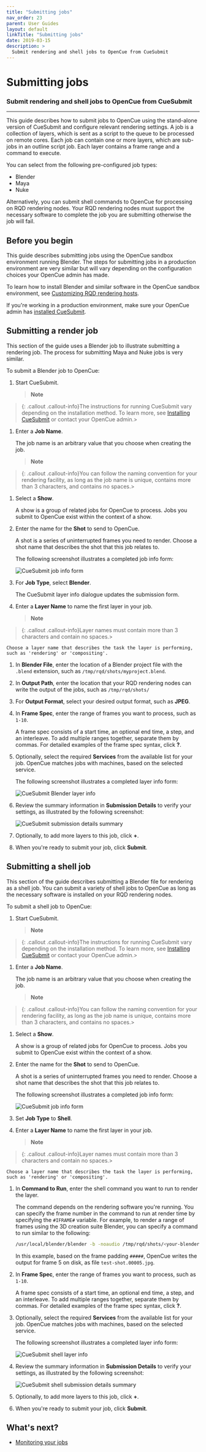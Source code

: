 ```yaml
---
title: "Submitting jobs"
nav_order: 23
parent: User Guides
layout: default
linkTitle: "Submitting jobs"
date: 2019-03-15
description: >
  Submit rendering and shell jobs to OpenCue from CueSubmit
---
```


# Submitting jobs

### Submit rendering and shell jobs to OpenCue from CueSubmit

---

This guide describes how to submit jobs to OpenCue using the stand-alone
version of CueSubmit and configure relevant rendering settings. A job is a
collection of layers, which is sent as a script to the queue to be processed
on remote cores. Each job can contain one or more layers, which are sub-jobs
in an outline script job. Each layer contains a frame range and a command to
execute.

You can select from the following pre-configured job types:

*   Blender
*   Maya
*   Nuke

Alternatively, you can submit shell commands to OpenCue for
processing on RQD rendering nodes. Your RQD rendering nodes must support
the necessary software to complete the job you are submitting otherwise
the job will fail.

## Before you begin

This guide describes submitting jobs using the OpenCue sandbox environment
running Blender. The steps for submitting jobs in a production environment
are very similar but will vary depending on the configuration choices
your OpenCue admin has made.

To learn how to install Blender and similar software in the OpenCue sandbox
environment, see
[Customizing RQD rendering hosts](/docs/other-guides/customizing-rqd/).

If you're working in a production environment, make sure your OpenCue admin
has [installed CueSubmit](/docs/getting-started/installing-cuesubmit/).

## Submitting a render job

This section of the guide uses a Blender job to illustrate submitting
a rendering job. The process for submitting Maya and Nuke jobs is very
similar.

To submit a Blender job to OpenCue:

1.  Start CueSubmit.

    > **Note**
> {: .callout .callout-info}The instructions for running
    CueSubmit vary depending on the installation method. To learn more, see
    [Installing CueSubmit](/docs/getting-started/installing-cuesubmit)
    or contact your OpenCue admin.>

1.  Enter a **Job Name**.

    The job name is an arbitrary value that you choose when creating the
    job.
    
    > **Note**
> {: .callout .callout-info}You can follow the naming convention
    for your rendering facility, as long as the job name is unique, contains
    more than 3 characters, and contains no spaces.>

1.  Select a **Show**.

    A show is a group of related jobs for OpenCue to process. Jobs you submit
    to OpenCue exist within the context of a show.

1.  Enter the name for the **Shot** to send to OpenCue.

    A shot is a series of uninterrupted frames you need to render. Choose a
    shot name that describes the shot that this job relates to.
    
    The following screenshot illustrates a completed job info form:
    
    ![CueSubmit job info form](/assets/images/cuesubmit_job_info.png)

1.  For **Job Type**, select **Blender**.

    The CueSubmit layer info dialogue updates the submission form.

1.  Enter a **Layer Name** to name the first layer in your job.

    > **Note**
> {: .callout .callout-info}Layer names must contain more than
    3 characters and contain no spaces.>
    
    Choose a layer name that describes the task the layer is performing,
    such as 'rendering' or 'compositing'.

1.  In **Blender File**, enter the location of a Blender project file
    with the `.blend` extension, such as `/tmp/rqd/shots/myproject.blend`.

1.  In **Output Path**, enter the location that your RQD rendering nodes
    can write the output of the jobs, such as `/tmp/rqd/shots/`

1.  For **Output Format**, select your desired output format, such as
    **JPEG**.

1.  In **Frame Spec**, enter the range of frames you want to process, such as
    `1-10`.

    A frame spec consists of a start time, an optional end time, a step,
    and an interleave. To add multiple ranges together, separate them
    by commas. For detailed examples of the frame spec syntax, click **?**.

1.  Optionally, select the required **Services** from the available list for
    your job. OpenCue matches jobs with machines, based on the selected
    service.
    
    The following screenshot illustrates a completed layer info form:

    ![CueSubmit Blender layer info](/assets/images/cuesubmit_blender_layer_info.png)

1.  Review the summary information in **Submission Details** to verify your
    settings, as illustrated by the following screenshot:
    
    ![CueSubmit submission details summary](/assets/images/cuesubmit_blender_submission_details.png)

1.  Optionally, to add more layers to this job, click **+**.

1.  When you're ready to submit your job, click **Submit**.

## Submitting a shell job

This section of the guide describes submitting a Blender file for rendering
as a shell job. You can submit a variety of shell jobs to OpenCue as long as
the necessary software is installed on your RQD rendering nodes.

To submit a shell job to OpenCue:

1.  Start CueSubmit.

    > **Note**
> {: .callout .callout-info}The instructions for running
    CueSubmit vary depending on the installation method. To learn more, see
    [Installing CueSubmit](/docs/getting-started/installing-cuesubmit)
    or contact your OpenCue admin.>

1.  Enter a **Job Name**.

    The job name is an arbitrary value that you choose when creating the
    job.
    
    > **Note**
> {: .callout .callout-info}You can follow the naming convention
    for your rendering facility, as long as the job name is unique, contains
    more than 3 characters, and contains no spaces.>

1.  Select a **Show**.

    A show is a group of related jobs for OpenCue to process. Jobs you submit
    to OpenCue exist within the context of a show.

1.  Enter the name for the **Shot** to send to OpenCue.

    A shot is a series of uninterrupted frames you need to render. Choose a
    shot name that describes the shot that this job relates to.
    
    The following screenshot illustrates a completed job info form:
    
    ![CueSubmit job info form](/assets/images/cuesubmit_job_info.png)

1.  Set **Job Type** to **Shell**.

1.  Enter a **Layer Name** to name the first layer in your job.

    > **Note**
> {: .callout .callout-info}Layer names must contain more than
    3 characters and contain no spaces.>
    
    Choose a layer name that describes the task the layer is performing,
    such as 'rendering' or 'compositing'.

1.  In **Command to Run**, enter the shell command you want to run to render
    the layer.

    The command depends on the rendering software you're running. You can
    specify the frame number in the command to run at render time by
    specifying the `#IFRAME#` variable. For example, to render a range of
    frames using the 3D creation suite Blender, you can specify a command
    to run similar to the following:
    
    ```bash
    /usr/local/blender/blender -b -noaudio /tmp/rqd/shots/<your-blender-file>.blend -o /tmp/rqd/shots/test-shot.##### -F JPEG -f #IFRAME#
    ```

    In this example, based on the frame padding `#####`, OpenCue writes the
    output for frame 5 on disk, as file `test-shot.00005.jpg`.

1.  In **Frame Spec**, enter the range of frames you want to process, such as
    `1-10`.

    A frame spec consists of a start time, an optional end time, a step,
    and an interleave. To add multiple ranges together, separate them
    by commas. For detailed examples of the frame spec syntax, click **?**.

1.  Optionally, select the required **Services** from the available list for
    your job. OpenCue matches jobs with machines, based on the selected
    service.
    
    The following screenshot illustrates a completed layer info form:

    ![CueSubmit shell layer info](/assets/images/cuesubmit_shell_layer_info.png)

1.  Review the summary information in **Submission Details** to verify your
    settings, as illustrated by the following screenshot:
    
    ![CueSubmit shell submission details summary](/assets/images/cuesubmit_shell_submission_details.png)

1.  Optionally, to add more layers to this job, click **+**.

1.  When you're ready to submit your job, click **Submit**.

## What's next?

-   [Monitoring your jobs](/docs/user-guides/monitoring-your-jobs/)
 
